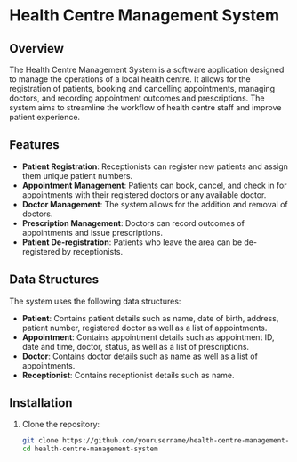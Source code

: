 # Health Centre Management System

## Overview
The Health Centre Management System is a software application designed to manage the operations of a local health centre. It allows for the registration of patients, booking and cancelling appointments, managing doctors, and recording appointment outcomes and prescriptions. The system aims to streamline the workflow of health centre staff and improve patient experience. 

## Features
- **Patient Registration**: Receptionists can register new patients and assign them unique patient numbers.
- **Appointment Management**: Patients can book, cancel, and check in for appointments with their registered doctors or any available doctor.
- **Doctor Management**: The system allows for the addition and removal of doctors.
- **Prescription Management**: Doctors can record outcomes of appointments and issue prescriptions.
- **Patient De-registration**: Patients who leave the area can be de-registered by receptionists.

## Data Structures
The system uses the following data structures:
- **Patient**: Contains patient details such as name, date of birth, address, patient number, registered doctor as well as a list of appointments.
- **Appointment**: Contains appointment details such as appointment ID, date and time, doctor, status, as well as a list of prescriptions.
- **Doctor**: Contains doctor details such as name as well as a list of appointments.
- **Receptionist**: Contains receptionist details such as name.

## Installation
1. Clone the repository:
   ```bash
   git clone https://github.com/yourusername/health-centre-management-system.git
   cd health-centre-management-system
